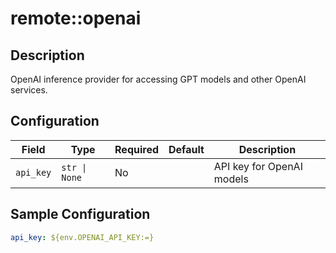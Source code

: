 # remote::openai

## Description

OpenAI inference provider for accessing GPT models and other OpenAI services.

## Configuration

| Field | Type | Required | Default | Description |
|-------|------|----------|---------|-------------|
| `api_key` | `str \| None` | No |  | API key for OpenAI models |

## Sample Configuration

```yaml
api_key: ${env.OPENAI_API_KEY:=}

```

